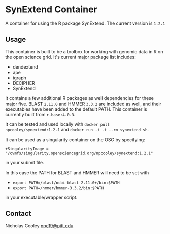 # SynExtend Container

A container for using the R package SynExtend. The current version is `1.2.1`

## Usage

This container is built to be a toolbox for working with genomic data in R on the open science grid. It's current major package list includes:

* dendextend
* ape
* igraph
* DECIPHER
* SynExtend

It contains a few additional R packages as well dependencies for these major five. BLAST `2.11.0` and HMMER `3.3.2` are included as well, and their executables have been added to the default PATH. This container is currently built from `r-base:4.0.3`.

It can be tested and used locally with `docker pull npcooley/synextend:1.2.1` and `docker run -i -t --rm synextend sh`.

It can be used as a singularity container on the OSG by specifying:

`+SingularityImage = "/cvmfs/singularity.opensciencegrid.org/npcooley/synextend:1.2.1"`

in your submit file.

In this case the PATH for BLAST and HMMER will need to be set with

* `export PATH=/blast/ncbi-blast-2.11.0+/bin:$PATH`
* `export PATH=/hmmer/hmmer-3.3.2/bin:$PATH`

in your executable/wrapper script.

## Contact

Nicholas Cooley
npc19@pitt.edu






